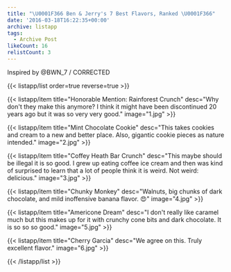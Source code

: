 ```yaml
---
title: "\U0001F366 Ben & Jerry's 7 Best Flavors, Ranked \U0001F366"
date: '2016-03-18T16:22:35+00:00'
archive: listapp
tags: 
  - Archive Post
likeCount: 16
relistCount: 3
---
```


Inspired by @BWN_7 / CORRECTED

<!--more-->

{{< listapp/list order=true reverse=true >}}

   {{< listapp/item title="Honorable Mention: Rainforest Crunch"
      desc="Why don't they make this anymore? I think it might have been discontinued 20 years ago but it was so very very good."
      image="1.jpg" >}}

   {{< listapp/item title="Mint Chocolate Cookie"
      desc="This takes cookies and cream to a new and better place. Also, gigantic cookie pieces as nature intended."
      image="2.jpg" >}}

   {{< listapp/item title="Coffey Heath Bar Crunch"
      desc="This maybe should be illegal it is so good. I grew up eating coffee ice cream and then was kind of surprised to learn that a lot of people think it is weird. Not weird: delicious."
      image="3.jpg" >}}

   {{< listapp/item title="Chunky Monkey"
      desc="Walnuts, big chunks of dark chocolate, and mild inoffensive banana flavor. 😍"
      image="4.jpg" >}}

   {{< listapp/item title="Americone Dream"
      desc="I don't really like caramel much but this makes up for it with crunchy cone bits and dark chocolate. It is so so so good."
      image="5.jpg" >}}

   {{< listapp/item title="Cherry Garcia"
      desc="We agree on this. Truly excellent flavor."
      image="6.jpg" >}}

{{< /listapp/list >}}
